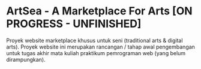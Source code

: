 # ArtSea - A Marketplace For Arts [ON PROGRESS - UNFINISHED]
Proyek website marketplace khusus untuk seni (traditional arts & digital arts).
Proyek website ini merupakan rancangan / tahap awal pengembangan untuk tugas akhir mata kuliah praktikum pemrograman web (yang belum dirampungkan).
